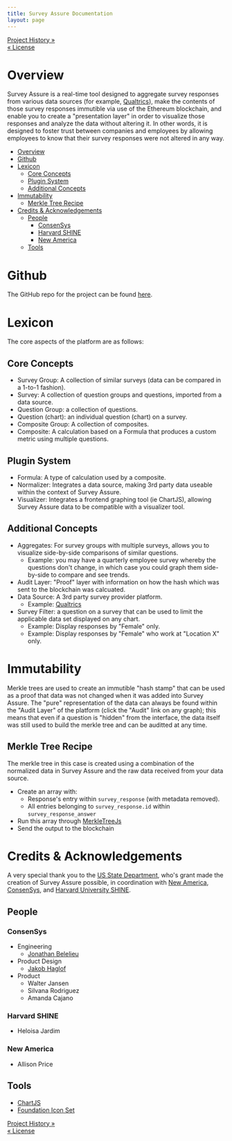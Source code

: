 ```yaml
---
title: Survey Assure Documentation
layout: page
---
```


<div class="navFlow">
  <div class="next"><a href="002-project_history.html">Project History &raquo;</a></div>
  <div class="previous"><a href="999-license.html">&laquo; License</a></div>
</div>

# Overview 

Survey Assure is a real-time tool designed to aggregate survey responses from various data sources (for example, [Qualtrics](https://www.qualtrics.com/)), make the contents of those survey responses immutible via use of the Ethereum blockchain, and enable you to create a "presentation layer" in order to visualize those responses and analyze the data without altering it. In other words, it is designed to foster trust between companies and employees by allowing employees to know that their survey responses were not altered in any way.

- [Overview](#overview)
- [Github](#github)
- [Lexicon](#lexicon)
  - [Core Concepts](#core-concepts)
  - [Plugin System](#plugin-system)
  - [Additional Concepts](#additional-concepts)
- [Immutability](#immutability)
  - [Merkle Tree Recipe](#merkle-tree-recipe)
- [Credits & Acknowledgements](#credits--acknowledgements)
  - [People](#people)
    - [ConsenSys](#consensys)
    - [Harvard SHINE](#harvard-shine)
    - [New America](#new-america)
  - [Tools](#tools)

# Github

The GitHub repo for the project can be found <a href="https://github.com/newamericafoundation/digi_survey_assure" target="_blank">here</a>.

# Lexicon

The core aspects of the platform are as follows:

## Core Concepts 

- Survey Group: A collection of similar surveys (data can be compared in a 1-to-1 fashion).
- Survey: A collection of question groups and questions, imported from a data source.
- Question Group: a collection of questions.
- Question (chart): an individual question (chart) on a survey.
- Composite Group: A collection of composites.
- Composite: A calculation based on a Formula that produces a custom metric using multiple questions.

## Plugin System

- Formula: A type of calculation used by a composite.
- Normalizer: Integrates a data source, making 3rd party data useable within the context of Survey Assure.
- Visualizer: Integrates a frontend graphing tool (ie ChartJS), allowing Survey Assure data to be compatible with a visualizer tool.

## Additional Concepts

- Aggregates: For survey groups with multiple surveys, allows you to visualize side-by-side comparisons of similar questions.
  - Example: you may have a quarterly employee survey whereby the questions don't change, in which case you could graph them side-by-side to compare and see trends.
- Audit Layer: "Proof" layer with information on how the hash which was sent to the blockchain was calcuated.
- Data Source: A 3rd party survey provider platform.
  - Example: [Qualtrics](https://www.qualtrics.com/)
- Survey Filter: a question on a survey that can be used to limit the applicable data set displayed on any chart.
  - Example: Display responses by "Female" only.
  - Example: Display responses by "Female" who work at "Location X" only.

# Immutability

Merkle trees are used to create an immutible "hash stamp" that can be used as a proof that data was not changed when it was added into Survey Assure. The "pure" representation of the data can always be found within the "Audit Layer" of the platform (click the "Audit" link on any graph); this means that even if a question is "hidden" from the interface, the data itself was still used to build the merkle tree and can be auditted at any time.

## Merkle Tree Recipe

The merkle tree in this case is created using a combination of the normalized data in Survey Assure and the raw data received from your data source.

- Create an array with:
  - Response's entry within `survey_response` (with metadata removed).
  - All entries belonging to `survey_response.id` within `survey_response_answer`
- Run this array through [MerkleTreeJs](https://www.npmjs.com/package/merkletreejs)
- Send the output to the blockchain


# Credits & Acknowledgements

A very special thank you to the [US State Department](https://www.state.gov/), who's grant made the creation of Survey Assure possible, in coordination with [New America](https://www.newamerica.org/), [ConsenSys](https://consensys.net/), and [Harvard University SHINE](https://sites.sph.harvard.edu/shine/).

## People

### ConsenSys
- Engineering
  - <a href="https://github.com/jbelelieu" target="_blank">Jonathan Belelieu</a>
- Product Design
  - <a href="http://jakobhaglof.com/" target="_blank">Jakob Haglof</a>
- Product
  - Walter Jansen
  - Silvana Rodriguez
  - Amanda Cajano

### Harvard SHINE
- Heloisa Jardim
  
### New America
- Allison Price

## Tools

- [ChartJS](https://www.chartjs.org/) 
- [Foundation Icon Set](https://zurb.com/playground/foundation-icon-fonts-3)

<div class="navFlow navBottom">
  <div class="next"><a href="002-project_history.html">Project History &raquo;</a></div>
  <div class="previous"><a href="999-license.html">&laquo; License</a></div>
</div>